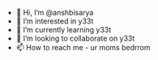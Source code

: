 - 👋 Hi, I’m @anshbisarya
- 👀 I’m interested in y33t
- 🌱 I’m currently learning y33t
- 💞️ I’m looking to collaborate on y33t
- 📫 How to reach me - ur moms bedrrom

<!---
anshbisarya/anshbisarya is a ✨ special ✨ repository because its `README.md` (this file) appears on your GitHub profile.
You can click the Preview link to take a look at your changes.
--->
